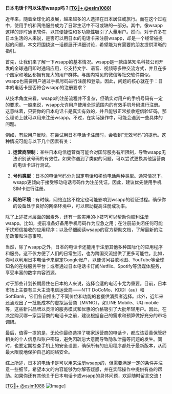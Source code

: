 **日本电话卡可以注册wsapp吗？[[TG💪+ @esim1088](https://t.me/s/esim1088)]**

近年来，随着全球化的发展，越来越多的人选择在日本居住或旅行。而在这个过程中，使用手机和网络服务成为了日常生活中不可或缺的一部分。其中，像wsapp这样的即时通讯软件，以其便捷性和多功能性吸引了大量用户。然而，对于许多在日本生活的人来说，是否可以用日本的电话卡来注册wsapp，却是一个经常被提起的问题。本文将围绕这一话题展开详细讨论，希望能为有需要的朋友提供清晰的指引。

首先，让我们来了解一下wsapp的基本情况。wsapp是一款由某知名科技公司开发的全球通用即时通讯应用，它支持文字、语音、视频等多种交流方式，并且在多个国家和地区都拥有庞大的用户群体。与国内常见的微信等社交软件类似，wsapp也需要用户通过手机号码进行注册和登录。因此，问题的核心就在于：日本的电话卡是否符合wsapp的注册要求？

从技术角度来看，wsapp的注册流程并不复杂，但确实对用户的手机号码有一定的要求。一般来说，wsapp允许用户使用全球范围内的有效手机号码进行注册。这意味着，只要你的日本电话卡是真实有效的，并且能够正常接收短信验证码，那么理论上就可以用来注册wsapp。不过，在实际操作中，可能会遇到一些具体的问题。

例如，有些用户反映，在尝试用日本电话卡注册时，会收到“无效号码”的提示。这种情况可能与以下几个因素有关：

1. **运营商限制**：某些日本电信运营商可能会对国际服务有所限制，导致wsapp无法识别该号码的有效性。如果你遇到了类似的问题，可以尝试更换其他运营商的电话卡进行测试。
   
2. **号码类型**：日本的电话号码分为固定电话和移动电话两种类型。通常情况下，wsapp更倾向于接受移动电话号码作为注册凭证。因此，建议优先使用手机SIM卡进行注册。

3. **网络环境**：有时候，网络连接不稳定也可能影响到wsapp的验证过程。确保你的设备处于良好的网络环境中，可以帮助提高注册成功率。

除了上述技术层面的因素外，还有一些实用的小技巧可以帮助你顺利注册wsapp。比如，提前准备好备用手机号码作为应急之用；在注册前关闭任何可能干扰短信接收的应用程序；以及仔细阅读wsapp的官方帮助文档，了解最新的注册政策和注意事项。

当然，除了wsapp之外，日本的电话卡还能用于注册其他多种国际化的应用程序和服务。这不仅方便了人们的日常生活，也为跨国交流提供了更多可能性。比如，你可以利用日本电话卡来绑定Google账户，以便访问谷歌地图、YouTube等全球知名的在线服务平台；或者通过日本电话卡订阅Netflix、Spotify等流媒体服务，享受丰富的数字内容资源。

对于那些计划长期居住在日本的人来说，选择合适的电话卡尤为重要。目前，日本市场上主要有三大主流电信运营商——NTT DoCoMo、KDDI（au）和SoftBank，它们各自推出了不同价位和功能的套餐供消费者选择。此外，近年来还涌现出了一批低成本的虚拟运营商（MVNO），如LINE Mobile、UQ mobile等，这些新兴品牌以灵活的服务模式和优惠的价格吸引了大批年轻用户。因此，在决定购买哪一家运营商的电话卡之前，建议根据自己的需求和预算做好充分的市场调研。

最后，值得一提的是，无论你最终选择了哪家运营商的电话卡，都应该妥善保管好相关的个人信息和账户密码，避免因疏忽大意而导致隐私泄露等问题的发生。同时，也要定期检查手机上的安全设置，确保所有的应用程序都处于最新版本，从而最大限度地保护自己的网络安全。

综上所述，日本的电话卡是可以用来注册wsapp的，但需要满足一定的条件并注意一些细节。希望本文的内容能够为你解答疑惑，并在实际操作中提供有益的帮助。如果你还有其他关于日本电话卡或wsapp的具体问题，欢迎随时留言交流！

[[TG💪+ @esim1088](https://t.me/s/esim1088) ![Image](https://i.postimg.cc/4NQfJmqS/Snipaste-2025-05-13-00-14-12.png)]